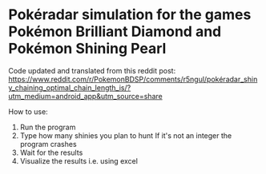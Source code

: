 # Pokéradar simulation for the games Pokémon Brilliant Diamond and Pokémon Shining Pearl
Code updated and translated from this reddit post: https://www.reddit.com/r/PokemonBDSP/comments/r5ngul/pokéradar_shiny_chaining_optimal_chain_length_is/?utm_medium=android_app&utm_source=share


How to use:
1. Run the program
2. Type how many shinies you plan to hunt
   If it's not an integer the program crashes
3. Wait for the results
4. Visualize the results i.e. using excel
